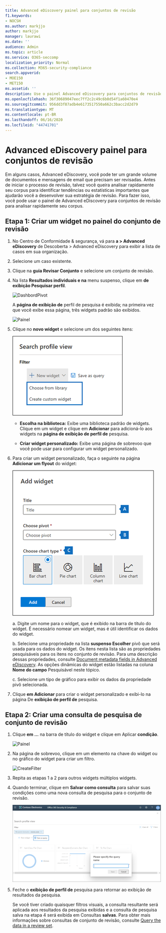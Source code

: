 ```yaml
---
title: Advanced eDiscovery painel para conjuntos de revisão
f1.keywords:
- NOCSH
ms.author: markjjo
author: markjjo
manager: laurawi
ms.date: ''
audience: Admin
ms.topic: article
ms.service: O365-seccomp
localization_priority: Normal
ms.collection: M365-security-compliance
search.appverid:
- MOE150
- MET150
ms.assetid: ''
description: Use o painel Advanced eDiscovery para conjuntos de revisão para analisar rapidamente seu corpus para identificar tendências ou estatísticas importantes que ajudarão você a desenvolver sua estratégia de revisão.
ms.openlocfilehash: 36f30689047eec7ff2c2c49c6b0d54f1a60470e4
ms.sourcegitcommit: 956dd3f87adb4e6173517550a662c3bacc2d2d79
ms.translationtype: MT
ms.contentlocale: pt-BR
ms.lasthandoff: 06/16/2020
ms.locfileid: "44741701"
---
```

# <a name="advanced-ediscovery-dashboard-for-review-sets"></a>Advanced eDiscovery painel para conjuntos de revisão

Em alguns casos, Advanced eDiscovery, você pode ter um grande volume de documentos e mensagens de email que precisam ser revisadas. Antes de iniciar o processo de revisão, talvez você queira analisar rapidamente seu corpus para identificar tendências ou estatísticas importantes que ajudarão você a desenvolver sua estratégia de revisão. Para fazer isso, você pode usar o painel de Advanced eDiscovery para conjuntos de revisão para analisar rapidamente seu corpus.

## <a name="step-1-create-a-widget-on-the-review-set-dashboard"></a>Etapa 1: Criar um widget no painel do conjunto de revisão

1. No Centro de Conformidade & segurança, vá para **a > Advanced eDiscovery** de Descoberta > Advanced eDiscovery para exibir a lista de casos em sua organização.
  
2. Selecione um caso existente.
  
3. Clique na **guia Revisar Conjunto** e selecione um conjunto de revisão.
  
4. Na lista **Resultados individuais e na** menu suspenso, clique em **de exibição Pesquisar perfil**. 

   ![DashbordPivot](../media/dashboardpivot.png)

   A **página de exibição de** perfil de pesquisa é exibida; na primeira vez que você exibe essa página, três widgets padrão são exibidos.

   ![Painel](../media/dashboardonly.png)
  
5. Clique no **novo widget** e selecione um dos seguintes itens:

   ![Nova lista de menus suspensos do widget](../media/NewWidgetDropdownBox.png)

   - **Escolha na biblioteca:** Exibe uma biblioteca padrão de widgets. Clique em um widget e clique em **Adicionar** para adicioná-lo aos widgets na **página de exibição de perfil de** pesquisa.
  
   - **Criar widget personalizado:** Exibe uma página de sobrevoo que você pode usar para configurar um widget personalizado. 

6. Para criar um widget personalizado, faça o seguinte na página **Adicionar um flyout** do widget:

   ![Criar Widget](../media/addwidget.png)

    a. Digite um nome para o widget, que é exibido na barra de título do widget. É necessário nomear um widget, mas é útil identificar os dados do widget.

    b. Selecione uma propriedade na lista **suspenso Escolher** pivô que será usada para os dados do widget. Os itens nesta lista são as propriedades pesquisáveis para os itens no conjunto de revisão. Para uma descrição dessas propriedades, consulte [Document metadata fields in Advanced eDiscovery](document-metadata-fields-in-Advanced-eDiscovery.md). As opções dinâmicas do widget estão listadas na coluna **Nome do campo** Pesquisável neste tópico.

    c. Selecione um tipo de gráfico para exibir os dados da propriedade pivô selecionada.

  6. Clique **em Adicionar** para criar o widget personalizado e exibi-lo na página De **exibição de perfil de** pesquisa.

## <a name="step-2-create-a-review-set-search-query"></a>Etapa 2: Criar uma consulta de pesquisa de conjunto de revisão

1. Clique **em ...** na barra de título do widget e clique em Aplicar **condição**.

   ![Painel](../media/searchprofilehome.png)

2. Na página de sobrevoo, clique em um elemento na chave do widget ou no gráfico do widget para criar um filtro.

   ![CreateFilter](../media/applyconditionfilter.png)

3. Repita as etapas 1 a 2 para outros widgets múltiplos widgets. 

4. Quando terminar, clique em **Salvar como consulta** para salvar suas condições como uma nova consulta de pesquisa para o conjunto de revisão.

   ![Consulta](../media/savequery.png)

5. Feche o **exibição de perfil de** pesquisa para retornar ao exibição de resultados da pesquisa.

   Se você tiver criado quaisquer filtros visuais, a consulta resultante será aplicada aos resultados da pesquisa exibidas e a consulta de pesquisa salva na etapa 4 será exibida em Consultas **salvas**. Para obter mais informações sobre consultas de conjunto de revisão, consulte [Query the data in a review set](review-set-search.md).

